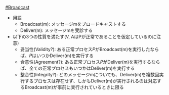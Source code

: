 [#Broadcast](Broadcast)

- 用語
	- $\mathsf{Broadcast(m)}$: メッセージmをブロードキャストする
	- $\mathsf{Deliver(m)}$: メッセージmを受診する
- 以下の3つの性質を満たす(V, AはPが正常であることを仮定しているのに注意)
	- 妥当性(Validity?): ある正常プロセス$P$が$\mathsf{Broadcast(m)}$を実行したならば、$P$はいつか$\mathsf{Deliver(m)}$を実行する
	- 合意性(Agreement?): ある正常プロセス$P$が$\mathsf{Deliver(m)}$を実行するならば、全ての正常プロセスもいつかは$\mathsf{Deliver(m)}$を実行する
	- 整合性(Integrity?): どのメッセージmについても、$\mathsf{Deliver(m)}$を複数回実行するプロセスは存在せず、しかも$\mathsf{Deliver(m)}$が実行されるのは対応する$\mathsf{Broadcast(m)}$が事前に実行されているときに限る 

